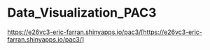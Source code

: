 # Data_Visualization_PAC3

https://e26vc3-eric-farran.shinyapps.io/pac3/[https://e26vc3-eric-farran.shinyapps.io/pac3/]
